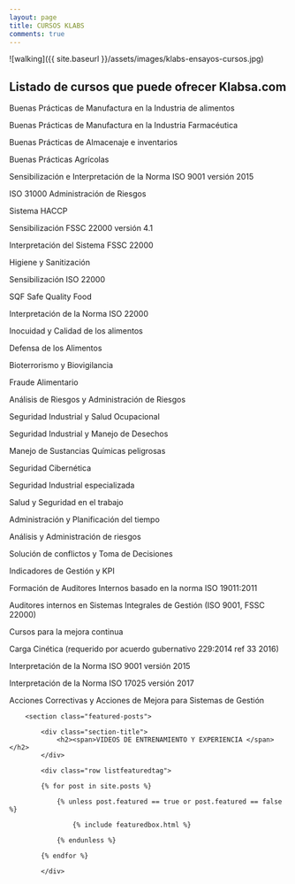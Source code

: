 ```yaml
---
layout: page
title: CURSOS KLABS
comments: true
---
```




![walking]({{ site.baseurl }}/assets/images/klabs-ensayos-cursos.jpg)


## Listado de cursos que puede ofrecer Klabsa.com 

Buenas Prácticas de Manufactura en la Industria de alimentos

Buenas Prácticas de Manufactura en la Industria Farmacéutica

Buenas Prácticas de Almacenaje e inventarios

Buenas Prácticas Agrícolas

Sensibilización e Interpretación de la Norma ISO 9001 versión 2015

ISO 31000 Administración de Riesgos

Sistema HACCP

Sensibilización FSSC 22000 versión 4.1

Interpretación del Sistema FSSC 22000

Higiene y Sanitización

Sensibilización ISO 22000

SQF  Safe Quality Food

Interpretación de la Norma ISO 22000

Inocuidad y Calidad de los alimentos

Defensa de los Alimentos

Bioterrorismo y Biovigilancia

Fraude Alimentario

Análisis de Riesgos y Administración de Riesgos

Seguridad Industrial y Salud Ocupacional

Seguridad Industrial y Manejo de Desechos

Manejo de Sustancias Químicas peligrosas

Seguridad Cibernética

Seguridad Industrial especializada

Salud y Seguridad en el trabajo

Administración y Planificación del tiempo

Análisis  y Administración de riesgos

Solución de conflictos y Toma de Decisiones

Indicadores de Gestión y KPI

Formación de Auditores Internos basado en la norma ISO 19011:2011

Auditores internos en Sistemas Integrales de Gestión (ISO 9001, FSSC 22000)

Cursos para la mejora continua

Carga Cinética (requerido por acuerdo gubernativo 229:2014 ref 33 2016)

Interpretación de la Norma ISO 9001 versión 2015

Interpretación de la Norma ISO 17025 versión 2017

Acciones Correctivas y Acciones de Mejora para Sistemas de Gestión



<!-- Featured
        ================================================== -->
        <section class="featured-posts">

            <div class="section-title">
                <h2><span>VIDEOS DE ENTRENAMIENTO Y EXPERIENCIA </span></h2>
            </div>

            <div class="row listfeaturedtag">

            {% for post in site.posts %}

                {% unless post.featured == true or post.featured == false %}

                    {% include featuredbox.html %}

                {% endunless %}

            {% endfor %}

            </div>


